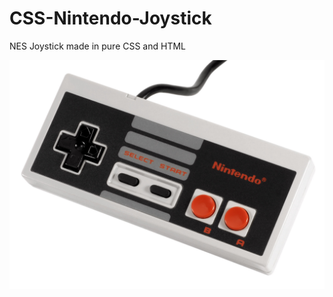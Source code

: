 # CSS-Nintendo-Joystick
NES Joystick made in pure CSS and HTML



![](https://github.com/TheAdnan/CSS-Nintendo-Joystick/blob/master/NES-controller.jpg)

